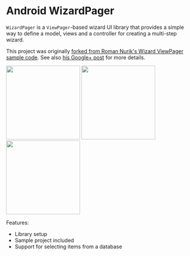 Android WizardPager
===================

`WizardPager` is a `ViewPager`-based wizard UI library that provides a simple way to define a model, views and a controller for
creating a multi-step wizard.

This project was originally 
[forked from Roman Nurik's Wizard ViewPager sample code](https://github.com/romannurik/Android-WizardPager). See also 
[his Google+ post](https://plus.google.com/+RomanNurik/posts/6cVymZvn3f4) for more details.

<img src="https://lh6.googleusercontent.com/-lgJrf133dDE/UJNK4sFAOuI/AAAAAAAAnt4/K_DoI6CkvVU/w413-h689-no/1.png" width="200">
<img src="https://lh5.googleusercontent.com/-fIDUZ0tQCsc/UJNLjnPLTGI/AAAAAAAAoO8/xKceOatljP0/w413-h689-no/2.png" width="200">
<img src="https://lh3.googleusercontent.com/-hZ2RhaJC3Pw/UJNLlM_9qVI/AAAAAAAAnRg/a-UtWyFUgYU/w413-h689-no/3.png" width="200">

Features:

* Library setup
* Sample project included
* Support for selecting items from a database
